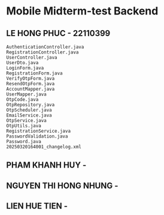 # Mobile Midterm-test Backend

## LE HONG PHUC - 22110399

```
AuthenticationController.java
RegistrationController.java
UserController.java
UserDto.java
LoginForm.java
RegistrationForm.java
VerifyOtpForm.java
ResendOtpForm.java
AccountMapper.java
UserMapper.java
OtpCode.java
OtpRepository.java
OtpScheduler.java
EmailService.java
OtpService.java
OtpUtils.java
RegistrationService.java
PasswordValidation.java
Password.java
20250320164001_changelog.xml
```

## PHAM KHANH HUY - 

## NGUYEN THI HONG NHUNG - 

## LIEN HUE TIEN - 


